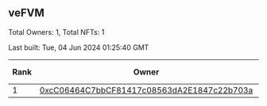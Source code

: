 ## veFVM

Total Owners: 1, Total NFTs: 1

Last built: Tue, 04 Jun 2024 01:25:40 GMT

| Rank | Owner | Voting Power | Influence | NFTs Id |
| --- | --- | --- | --- | --- |
  | 1 | [0xcC06464C7bbCF81417c08563dA2E1847c22b703a](https://debank.com/profile/0xcC06464C7bbCF81417c08563dA2E1847c22b703a?chain=ftm) | 390,678.914 | 5.47625% | 1 |